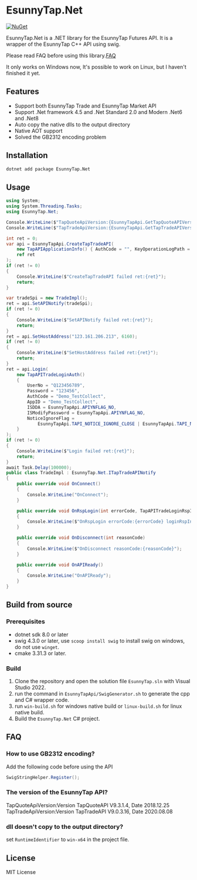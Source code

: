 # EsunnyTap.Net

[![NuGet](https://img.shields.io/nuget/v/EsunnyTap.Net.svg)](https://www.nuget.org/packages/EsunnyTap.Net)

EsunnyTap.Net is a .NET library for the EsunnyTap Futures API. It is a wrapper of the EsunnyTap C++ API using swig.

Please read FAQ before using this library.[FAQ](#faq)

It only works on Windows now, It's possible to work on Linux, but I haven't finished it yet.

## Features

- Support both EsunnyTap Trade and EsunnyTap Market API
- Support .Net framework 4.5 and .Net Standard 2.0 and Modern .Net6 and .Net8
- Auto copy the native dlls to the output directory
- Native AOT support
- Solved the GB2312 encoding problem


## Installation

```bash
dotnet add package EsunnyTap.Net
```

## Usage

```csharp
using System;
using System.Threading.Tasks;
using EsunnyTap.Net;

Console.WriteLine($"TapQuoteApiVersion:{EsunnyTapApi.GetTapQuoteAPIVersion()}");
Console.WriteLine($"TapTradeApiVersion:{EsunnyTapApi.GetTapTradeAPIVersion()}");

int ret = 0;
var api = EsunnyTapApi.CreateTapTradeAPI(
    new TapAPIApplicationInfo() { AuthCode = "", KeyOperationLogPath = "" },
    ref ret
);
if (ret != 0)
{
    Console.WriteLine($"CreateTapTradeAPI failed ret:{ret}");
    return;
}

var tradeSpi = new TradeImpl();
ret = api.SetAPINotify(tradeSpi);
if (ret != 0)
{
    Console.WriteLine($"SetAPINotify failed ret:{ret}");
    return;
}
ret = api.SetHostAddress("123.161.206.213", 6160);
if (ret != 0)
{
    Console.WriteLine($"SetHostAddress failed ret:{ret}");
    return;
}
ret = api.Login(
    new TapAPITradeLoginAuth()
    {
        UserNo = "Q123456789",
        Password = "123456",
        AuthCode = "Demo_TestCollect",
        AppID = "Demo_TestCollect",
        ISDDA = EsunnyTapApi.APIYNFLAG_NO,
        ISModifyPassword = EsunnyTapApi.APIYNFLAG_NO,
        NoticeIgnoreFlag =
            EsunnyTapApi.TAPI_NOTICE_IGNORE_CLOSE | EsunnyTapApi.TAPI_NOTICE_IGNORE_POSITIONPROFIT,
    }
);
if (ret != 0)
{
    Console.WriteLine($"Login failed ret:{ret}");
    return;
}
await Task.Delay(100000);
public class TradeImpl : EsunnyTap.Net.ITapTradeAPINotify
{
    public override void OnConnect()
    {
        Console.WriteLine("OnConnect");
    }

    public override void OnRspLogin(int errorCode, TapAPITradeLoginRspInfo loginRspInfo)
    {
        Console.WriteLine($"OnRspLogin errorCode:{errorCode} loginRspInfo:{loginRspInfo}");
    }

    public override void OnDisconnect(int reasonCode)
    {
        Console.WriteLine($"OnDisconnect reasonCode:{reasonCode}");
    }

    public override void OnAPIReady()
    {
        Console.WriteLine("OnAPIReady");
    }
}

```

## Build from source

### Prerequisites

- dotnet sdk 8.0 or later
- swig 4.3.0 or later, use `scoop install swig` to install swig on windows, do not use `winget`.
- cmake 3.31.3 or later.

### Build

1. Clone the repository and open the solution file `EsunnyTap.sln` with Visual Studio 2022.
2. run the command in `EsunnyTapApi/SwigGenerator.sh` to generate the cpp and C# wrapper code.
3. run `win-build.sh` for windows native build or `linux-build.sh` for linux native build.
4. Build the `EsunnyTap.Net` C# project.

## FAQ

### How to use GB2312 encoding?

Add the following code before using the API

```csharp
SwigStringHelper.Register();
```

### The version of the EsunnyTap API?

TapQuoteApiVersion:Version TapQuoteAPI V9.3.1.4, Date 2018.12.25
TapTradeApiVersion:Version TapTradeAPI V9.0.3.16, Date 2020.08.08

### dll doesn't copy to the output directory?

set `RuntimeIdentifier` to `win-x64` in the project file.

## License

MIT License